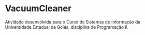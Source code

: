 # VacuumCleaner
Atividade desenvolvida para o Curso de Sistemas de Informação da Universidade Estadual de Goiás, disciplina de Programação II.
